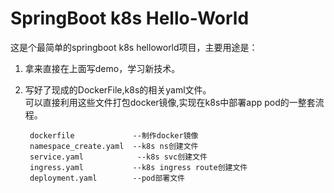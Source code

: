 # SpringBoot k8s Hello-World
这是个最简单的springboot k8s helloworld项目，主要用途是：   
1. 拿来直接在上面写demo，学习新技术。
2. 写好了现成的DockerFile,k8s的相关yaml文件。   
      可以直接利用这些文件打包docker镜像,实现在k8s中部署app pod的一整套流程。
	
		dockerfile             --制作docker镜像
		namespace_create.yaml  --k8s ns创建文件
		service.yaml 	        --k8s svc创建文件
		ingress.yaml           --k8s ingress route创建文件
		deployment.yaml        --pod部署文件



